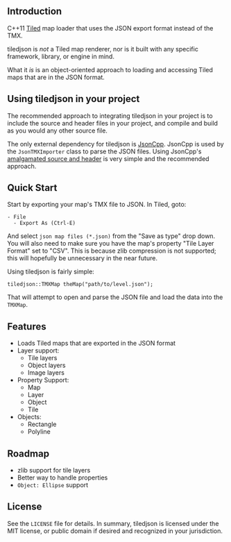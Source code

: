 ## Introduction
C++11 [Tiled](http://www.mapeditor.org/) map loader that uses the JSON export format
instead of the TMX.

tiledjson is *not* a Tiled map renderer, nor is it built with any specific framework,
library, or engine in mind.

What it *is* is an object-oriented approach to loading and accessing Tiled maps that
are in the JSON format.

## Using tiledjson in your project

The recommended approach to integrating tiledjson in your project is to include
the source and header files in your project, and compile and build as you would
any other source file.

The only external dependency for tiledjson is [JsonCpp](https://github.com/open-source-parsers/jsoncpp).
JsonCpp is used by the `JsonTMXImporter` class to parse the JSON files. Using
JsonCpp's [amalgamated source and header](https://github.com/open-source-parsers/jsoncpp#generating-amalgamated-source-and-header) is very simple and the recommended approach.

## Quick Start
Start by exporting your map's TMX file to JSON. In Tiled, goto:

```
- File
  - Export As (Ctrl-E)
```

And select `json map files (*.json)` from the "Save as type" drop down. You will also
need to make sure you have the map's property "Tile Layer Format" set to "CSV". This
is because zlib compression is not supported; this will hopefully be unnecessary in
the near future.

Using tiledjson is fairly simple:

```
tiledjson::TMXMap theMap("path/to/level.json");
```

That will attempt to open and parse the JSON file and load the data into the `TMXMap`.

## Features

- Loads Tiled maps that are exported in the JSON format
- Layer support:
  - Tile layers
  - Object layers
  - Image layers
- Property Support:
  - Map
  - Layer
  - Object
  - Tile
- Objects:
  - Rectangle
  - Polyline

## Roadmap
- zlib support for tile layers
- Better way to handle properties
- `Object: Ellipse` support

## License
See the `LICENSE` file for details. In summary, tiledjson is licensed under the
MIT license, or public domain if desired and recognized in your jurisdiction.